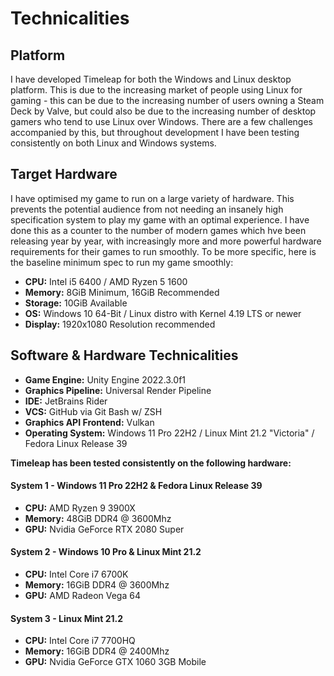# Technicalities


## Platform

I have developed Timeleap for both the Windows and Linux desktop platform. This is due to 
the increasing market of people using Linux for gaming - this can be due to the increasing number of users owning
a Steam Deck by Valve, but could also be due to the increasing number of desktop gamers who tend to use Linux
over Windows. There are a few challenges accompanied by this, but throughout development I have been testing consistently on
both Linux and Windows systems. 

## Target Hardware

I have optimised my game to run on a large variety of hardware. This prevents the potential audience from not 
needing an insanely high specification system to play my game with an optimal experience. I have done this as a counter
to the number of modern games which hve been releasing year by year, with increasingly more and more powerful hardware
requirements for their games to run smoothly. To be more specific, here is the baseline minimum spec to run my game smoothly:
- **CPU:** Intel i5 6400 / AMD Ryzen 5 1600
- **Memory:** 8GiB Minimum, 16GiB Recommended
- **Storage:** 10GiB Available
- **OS:** Windows 10 64-Bit / Linux distro with Kernel 4.19 LTS or newer
- **Display:** 1920x1080 Resolution recommended

## Software & Hardware Technicalities
- **Game Engine:** Unity Engine 2022.3.0f1
- **Graphics Pipeline:** Universal Render Pipeline
- **IDE:** JetBrains Rider
- **VCS:** GitHub via Git Bash w/ ZSH
- **Graphics API Frontend:** Vulkan
- **Operating System:** Windows 11 Pro 22H2 / Linux Mint 21.2 "Victoria" / Fedora Linux Release 39

**Timeleap has been tested consistently on the following hardware:**

#### System 1 - Windows 11 Pro 22H2 & Fedora Linux Release 39

- **CPU:** AMD Ryzen 9 3900X
- **Memory:** 48GiB DDR4 @ 3600Mhz
- **GPU:** Nvidia GeForce RTX 2080 Super

#### System 2 - Windows 10 Pro & Linux Mint 21.2

- **CPU:** Intel Core i7 6700K
- **Memory:** 16GiB DDR4 @ 3600Mhz
- **GPU:** AMD Radeon Vega 64

#### System 3 - Linux Mint 21.2

- **CPU:** Intel Core i7 7700HQ
- **Memory:** 16GiB DDR4 @ 2400Mhz
- **GPU:** Nvidia GeForce GTX 1060 3GB Mobile